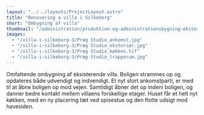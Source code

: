 ```yaml
---
layout: "../../layouts/ProjectLayout.astro"
title: "Renovering a villa i Silkeborg"
short: "Ombygning af villa"
thumbnail: "/administration/produktion-og-administrationsbygning-eksterioer.jpg"
images:
  - "/villa-i-silkeborg-3/Præg Studio_ankomst.jpg"
  - "/villa-i-silkeborg-3/Præg Studio_eksteriør.jpg"
  - "/villa-i-silkeborg-3/Præg Studio_køkken.tif"
  - "/villa-i-silkeborg-3/Præg Studio_trapperum.jpg"
---
```


Omfattende ombygning af eksisterende villa. Boligen strammes op og opdateres både udvendigt og indvendigt. Et nyt stort ankomstparti, er med til at åbne boligen op mod vejen. Samtidigt åbner det op indeni boligen, og danner bedre kontakt mellem villaens forskellige etager. Huset får et helt nyt køkken, med en ny placering tæt ved spisestue og den flotte udsigt mod havesiden.
